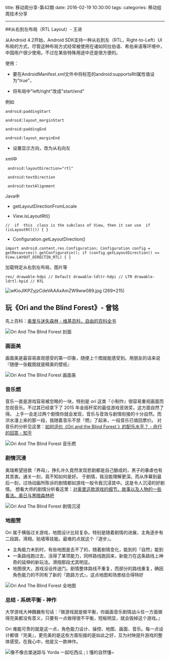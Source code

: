 title: 移动周分享-第42期
date: 2016-02-19  10:30:00
tags:
categories: 移动组周技术分享

---

##从右到左布局（RTL Layout）- 王进

从Android 4.2开始，Android SDK支持一种从右到左（RTL，Right-to-Left）UI布局的方式，尽管这种布局方式经常被使用在诸如阿拉伯语、希伯来语等环境中，中国用户很少使用。不过在某些特殊用途中还是很方便的。

使用：

- 要在AndroidManifest.xml文件中将<application>标签的android:supportsRtl属性值设为"true"，

- 将布局中"left/right"改成"start/end" 

例如

```
android:paddingStart  

android:layout_marginStart  

android:paddingEnd  

android:layout_marginEnd
```

- 设置显示方向，改为从右向左

xml中

```
 android:layoutDirection="rtl"

 android:textDirection

 android:textAlignment

```

Java中

 - getLayoutDirectionFromLocale

 -   View.isLayoutRtl()

 ```
 //  if  this  class is the subclass of View, then it can use  if (isLayoutRtl()) { }
 ```

 -   Configuration.getLayoutDirection()

 ```
 import android.content.res.Configuration; Configuration config = getResources().getConfiguratin(); if (config.getLayoutDirection() == View.LAYOUT_DIRECTIN_RTL) { }
 ```

 加载特定从右到左布局，图片等

  ```
res/ drawable-hdpi // Default drawable-ldltr-hdpi // LTR drawable-ldrtl-hpid // RTL
```

![wKioJlKPZyjzCdeVAAAxAmZW9ww089.jpg (269×215)](http://s1.51cto.com/wyfs01/M02/32/CE/wKioJlKPZyjzCdeVAAAxAmZW9ww089.jpg)

## 玩《Ori and the Blind Forest》- 曾铭
先上百科：[奥里与迷失森林 - 维基百科，自由的百科全书](https://zh.wikipedia.org/wiki/%E5%A5%A7%E9%87%8C%E8%88%87%E8%BF%B7%E5%A4%B1%E6%A3%AE%E6%9E%97)

![Ori And The Blind Forest 封面](http://upload-images.jianshu.io/upload_images/193400-8cc366cac68827a1.jpg?imageMogr2/auto-orient/strip%7CimageView2/2/w/1240)

### 画面美

画面美是最容易直观感受的第一印象，随便上个图就能感受到。用朋友的话来说『随便一张截图就是精美的壁纸』

![Ori And The Blind Forest 画面美](http://upload-images.jianshu.io/upload_images/193400-e39edac8e3bc4f83.jpg?imageMogr2/auto-orient/strip%7CimageView2/2/w/1240)

### 音乐燃

音乐一直是游戏容易被忽略的一块，特别是 ori 这类『小制作』很容易重视画面而忽视音乐。不过其已经拿下了 2015 年金摇杆奖的最佳游戏音效奖，这方面自然了得。
上手一会走过两个剧情你就会发现，音乐与音效与剧情衔接的十分自然。而洪水漫上来的那一段，我随着音乐不禁『燃』了起来，一段音乐已值回票价。
对音乐的分析见这里：[如何评价《Ori and the Blind Forest 》的配乐水平？ - 舟行的回答 - 知乎](https://www.zhihu.com/question/29471127/answer/62215550)

![Ori And The Blind Forest 音乐燃](http://upload-images.jianshu.io/upload_images/193400-3b1c3955db25b781.jpg?imageMogr2/auto-orient/strip%7CimageView2/2/w/1240)

### 剧情沉浸

奥瑞希望拯救『养母』，挣扎许久竟然发现悲剧都是自己酿成的，黑子的暴虐也有其苦衷。通关一刻，竟不知如何是好。
于剧情，我没能理解更深。而从序幕到最后一刻，过场动画所陈诉的剧情都如游戏一般令我沉浸其中。这是令人沉浸的好剧情。
想看大师的剧情分析看这里：[对奥里这款游戏的细节、故事以及人物的一些看法。奥日与黑暗森林吧](http://tieba.baidu.com/p/3646461185?share=9105&fr=share)

![Ori And The Blind Forest 剧情沉浸](http://upload-images.jianshu.io/upload_images/193400-0ee5f5d36671ca5a.png?imageMogr2/auto-orient/strip%7CimageView2/2/w/1240)

### 地图赞

Ori 属于横版过关游戏，地图设计比较复杂。特别是随着剧情的进展，主角逐步有二段跳，滑翔，贴墙等技能。最难的点就这个『逐步』。

- 主角能力未到时，有些地图是去不了的，随着剧情变化，能到的『自然』能到
- 一条路线跑过去，活得了某项能力，同样路线跑回来，新能力在这条路线上神奇的延伸的新玩法。滑翔那段尤其明显。
- 地图很大，游戏没设传送门。剧情整体路线不重复，而部分的路线重复，确因角色能力的不同有了新的『跑路方式』，这点地图和场景结合得特好

![Ori And The Blind Forest 全地图](http://upload-images.jianshu.io/upload_images/193400-babf2f9371c45ec7.jpg?imageMogr2/auto-orient/strip%7CimageView2/2/w/1240)

### 总结 - 系统平衡 - 神作

大学游戏大神魏巍有句话：『做游戏就是做平衡，你画面音乐剧情战斗任一方面做得完美都没有意义，只要有一点做得很不平衡，短板明显，就会毁掉这个游戏。』

Ori 难能可贵的就是这一点，角色能力设计、操控、地图、画面、音乐。每一点设计都很『完美』，更完美的是这些方面衔接的是如此之好，互为衬映提升游戏的整体感受。在我心中，他是又一款神作。

![像不像古堡迷踪与 Yorda 一起吃西瓜 ; ) 懂的自然懂~ ](http://upload-images.jianshu.io/upload_images/193400-52cd22630c1cd2c2.jpg?imageMogr2/auto-orient/strip%7CimageView2/2/w/1240)